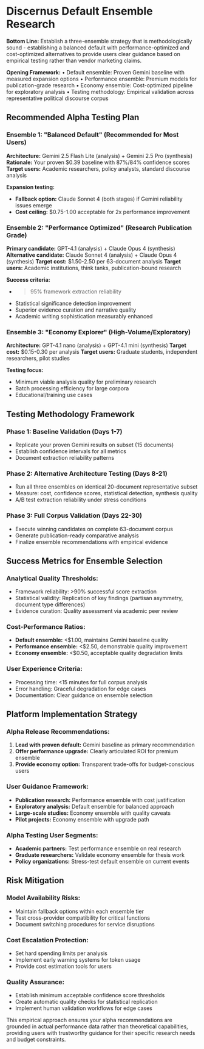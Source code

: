 # Discernus Default Ensemble Research

**Bottom Line:** Establish a three-ensemble strategy that is methodologically sound - establishing a balanced default with performance-optimized and cost-optimized alternatives to provide users clear guidance based on empirical testing rather than vendor marketing claims.

**Opening Framework:**
• Default ensemble: Proven Gemini baseline with measured expansion options
• Performance ensemble: Premium models for publication-grade research
• Economy ensemble: Cost-optimized pipeline for exploratory analysis
• Testing methodology: Empirical validation across representative political discourse corpus

## Recommended Alpha Testing Plan

### **Ensemble 1: "Balanced Default" (Recommended for Most Users)**
**Architecture:** Gemini 2.5 Flash Lite (analysis) + Gemini 2.5 Pro (synthesis)
**Rationale:** Your proven $0.39 baseline with 87%/84% confidence scores
**Target users:** Academic researchers, policy analysts, standard discourse analysis

**Expansion testing:**
- **Fallback option:** Claude Sonnet 4 (both stages) if Gemini reliability issues emerge
- **Cost ceiling:** $0.75-1.00 acceptable for 2x performance improvement

### **Ensemble 2: "Performance Optimized" (Research Publication Grade)**
**Primary candidate:** GPT-4.1 (analysis) + Claude Opus 4 (synthesis)
**Alternative candidate:** Claude Sonnet 4 (analysis) + Claude Opus 4 (synthesis)
**Target cost:** $1.50-2.50 per 63-document analysis
**Target users:** Academic institutions, think tanks, publication-bound research

**Success criteria:**
- >95% framework extraction reliability
- Statistical significance detection improvement
- Superior evidence curation and narrative quality
- Academic writing sophistication measurably enhanced

### **Ensemble 3: "Economy Explorer" (High-Volume/Exploratory)**
**Architecture:** GPT-4.1 nano (analysis) + GPT-4.1 mini (synthesis)
**Target cost:** $0.15-0.30 per analysis
**Target users:** Graduate students, independent researchers, pilot studies

**Testing focus:**
- Minimum viable analysis quality for preliminary research
- Batch processing efficiency for large corpora
- Educational/training use cases

## Testing Methodology Framework

### **Phase 1: Baseline Validation (Days 1-7)**
- Replicate your proven Gemini results on subset (15 documents)
- Establish confidence intervals for all metrics
- Document extraction reliability patterns

### **Phase 2: Alternative Architecture Testing (Days 8-21)**
- Run all three ensembles on identical 20-document representative subset
- Measure: cost, confidence scores, statistical detection, synthesis quality
- A/B test extraction reliability under stress conditions

### **Phase 3: Full Corpus Validation (Days 22-30)**
- Execute winning candidates on complete 63-document corpus
- Generate publication-ready comparative analysis
- Finalize ensemble recommendations with empirical evidence

## Success Metrics for Ensemble Selection

### **Analytical Quality Thresholds:**
- Framework reliability: >90% successful score extraction
- Statistical validity: Replication of key findings (partisan asymmetry, document type differences)
- Evidence curation: Quality assessment via academic peer review

### **Cost-Performance Ratios:**
- **Default ensemble:** <$1.00, maintains Gemini baseline quality
- **Performance ensemble:** <$2.50, demonstrable quality improvement
- **Economy ensemble:** <$0.50, acceptable quality degradation limits

### **User Experience Criteria:**
- Processing time: <15 minutes for full corpus analysis
- Error handling: Graceful degradation for edge cases
- Documentation: Clear guidance on ensemble selection

## Platform Implementation Strategy

### **Alpha Release Recommendations:**
1. **Lead with proven default:** Gemini baseline as primary recommendation
2. **Offer performance upgrade:** Clearly articulated ROI for premium ensemble
3. **Provide economy option:** Transparent trade-offs for budget-conscious users

### **User Guidance Framework:**
- **Publication research:** Performance ensemble with cost justification
- **Exploratory analysis:** Default ensemble for balanced approach
- **Large-scale studies:** Economy ensemble with quality caveats
- **Pilot projects:** Economy ensemble with upgrade path

### **Alpha Testing User Segments:**
- **Academic partners:** Test performance ensemble on real research
- **Graduate researchers:** Validate economy ensemble for thesis work
- **Policy organizations:** Stress-test default ensemble on current events

## Risk Mitigation

### **Model Availability Risks:**
- Maintain fallback options within each ensemble tier
- Test cross-provider compatibility for critical functions
- Document switching procedures for service disruptions

### **Cost Escalation Protection:**
- Set hard spending limits per analysis
- Implement early warning systems for token usage
- Provide cost estimation tools for users

### **Quality Assurance:**
- Establish minimum acceptable confidence score thresholds
- Create automatic quality checks for statistical replication
- Implement human validation workflows for edge cases

This empirical approach ensures your alpha recommendations are grounded in actual performance data rather than theoretical capabilities, providing users with trustworthy guidance for their specific research needs and budget constraints.